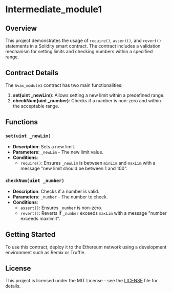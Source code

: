 # Intermediate_module1
## Overview
This project demonstrates the usage of `require()`, `assert()`, and `revert()` statements in a Solidity smart contract. The contract includes a validation mechanism for setting limits and checking numbers within a specified range.

## Contract Details
The `Avax_module1` contract has two main functionalities:
1. **set(uint _newLim)**: Allows setting a new limit within a predefined range.
2. **checkNum(uint _number)**: Checks if a number is non-zero and within the acceptable range.

## Functions
### `set(uint _newLim)`
- **Description**: Sets a new limit.
- **Parameters**: `_newLim` - The new limit value.
- **Conditions**:
  - `require()`: Ensures `_newLim` is between `minLim` and `maxLim` with a message "new limit should be between 1 and 100".

### `checkNum(uint _number)`
- **Description**: Checks if a number is valid.
- **Parameters**: `_number` - The number to check.
- **Conditions**:
  - `assert()`: Ensures `_number` is non-zero.
  - `revert()`: Reverts if `_number` exceeds `maxLim` with a message "number exceeds maxlimit".

## Getting Started
To use this contract, deploy it to the Ethereum network using a development environment such as Remix or Truffle.

## License
This project is licensed under the MIT License - see the [LICENSE](LICENSE) file for details.
